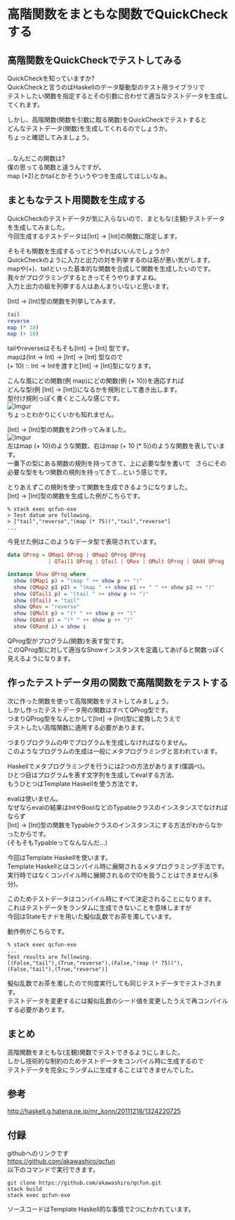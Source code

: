 # 高階関数をまともな関数でQuickCheckする

## 高階関数をQuickCheckでテストしてみる
QuickCheckを知っていますか?  
QuickCheckと言うのはHaskellのデータ駆動型のテスト用ライブラリで  
テストしたい関数を指定するとその引数に合わせて適当なテストデータを生成してくれます。  

しかし、高階関数(関数を引数に取る関数)をQuickCheckでテストすると  
どんなテストデータ(関数)を生成してくれるのでしょうか。  
ちょっと確認してみましょう。  
```haskell
```

...なんだこの関数は?  
僕の思ってる関数と違うんですが。  
map (+2)とかtailとかそういうやつを生成してほしいなぁ。  

## まともなテスト用関数を生成する
QuickCheckのテストデータが気に入らないので、まともな(主観)テストデータを生成してみました。  
今回生成するテストデータは[Int] -> [Int]の関数に限定します。

そもそも関数を生成するってどうやればいいんでしょうか?  
QuickCheckのように入力と出力の対を列挙するのは筋が悪い気がします。  
mapや(+)、tailといった基本的な関数を合成して関数を生成したいのです。  
我々がプログラミングするときってそうやりますよね。  
入力と出力の組を列挙する人はあんまりいないと思います。  

[Int] -> [Int]型の関数を列挙してみます。  
```haskell
tail
reverse
map (* 10)
map (+ 10)
```
tailやreverseはそもそも[Int] -> [Int] 型です。  
mapは(Int -> Int) -> [Int] -> [Int] 型なので  
(+ 10) :: Int -> Intを渡すと[Int] -> [Int]型になります。  

こんな風にどの関数(例 map)にどの関数(例 (+ 10))を適応すれば  
どんな型(例 [Int] -> [Int])になるかを規則として書き出します。  
型付け規則っぽく書くとこんな感じです。  
![Imgur](https://i.imgur.com/O1jucx2.png)    
ちょっとわかりにくいかも知れません。  

[Int] -> [Int]型の関数を2つ作ってみました。  
![Imgur](https://i.imgur.com/dxFxpxj.png)   
左はmap (+ 10)のような関数、右はmap (+ 10 (* 5))のような関数を表しています。  
一番下の型にある関数の規則を持ってきて、上に必要な型を書いて  
さらにその必要な型をもつ関数の規則を持ってきて...という感じです。  

とりあえずこの規則を使って関数を生成できるようになりました。  
[Int] -> [Int]型の関数を生成した例がこちらです。  
```shell
% stack exec qcfun-exe
> Test datum are following.
> ["tail","reverse","(map (* 75))","tail","reverse"]
...
```

今見せた例はこのようなデータ型で表現されています。
```haskell
data QProg = QMap1 QProg | QMap2 QProg QProg 
             | QTail1 QProg | QTail | QRev | QMult QProg | QAdd QProg | QRand Int deriving (Eq)

instance Show QProg where
  show (QMap1 p) = "(map " ++ show p ++ ")"
  show (QMap2 p1 p2) = "(map " ++ show p1 ++ " " ++ show p2 ++ ")"
  show (QTail1 p) = "(tail " ++ show p ++ ")"
  show (QTail) = "tail"
  show QRev = "reverse"
  show (QMult p) = "(* " ++ show p ++ ")"
  show (QAdd p) = "(* " ++ show p ++ ")"
  show (QRand i) = show i

```
QProg型がプログラム(関数)を表す型です。  
このQProg型に対して適当なShowインスタンスを定義してあげると関数っぽく見えるようになります。  

## 作ったテストデータ用の関数で高階関数をテストする
次に作った関数を使って高階関数をテストしてみましょう。  
しかし作ったテストデータ用の関数はすべてQProg型です。  
つまりQProg型をなんとかして[Int] -> [Int]型に変換したうえで  
テストしたい高階関数に適用する必要があります。  

つまりプログラムの中でプログラムを生成しなければなりません。  
このようなプログラムの生成は一般にメタプログラミングと言われています。  

Haskellでメタプログラミングを行うには2つの方法があります(僕調べ)。  
ひとつ目はプログラムを表す文字列を生成してevalする方法、  
もうひとつはTemplate Haskellを使う方法です。  

evalは使いません。  
なぜならevalの結果はIntやBoolなどのTypableクラスのインスタンスでなければならず  
[Int] -> [Int]型の関数をTypableクラスのインスタンスにする方法がわからなかったからです。  
(そもそもTypableってなんなんだ...)

今回はTemplate Haskellを使います。  
Template Haskellとはコンパイル時に展開されるメタプログラミング手法です。  
実行時ではなくコンパイル時に展開されるのでIOを扱うことはできません(多分)。  

このためテストデータはコンパイル時にすべて決定されることになります。  
これはテストデータをランダムに生成できないことを意味しますが  
今回はStateモナドを用いた擬似乱数でお茶を濁しています。  

動作例がこちらです。
```shell
% stack exec qcfun-exe
...
Test results are following.
[(False,"tail"),(True,"reverse"),(False,"(map (* 75))"),(False,"tail"),(True,"reverse")]
```
擬似乱数でお茶を濁したので何度実行しても同じテストデータでテストされます。  
テストデータを変更するには擬似乱数のシード値を変更したうえで再コンパイルする必要があります。  

## まとめ
高階関数をまともな(主観)関数でテストできるようにしました。  
しかし技術的な制約のためテストデータをコンパイル時に生成するので  
テストデータを完全にランダムに生成することはできませんでした。  

## 参考
<http://haskell.g.hatena.ne.jp/mr_konn/20111218/1324220725>  

## 付録
githubへのリンクです  
<https://github.com/akawashiro/qcfun>  
以下のコマンドで実行できます。  
```shell
git clone https://github.com/akawashiro/qcfun.git
stack build
stack exec qcfun-exe
```
ソースコードはTemplate Haskell的な事情で2つにわかれています。  

